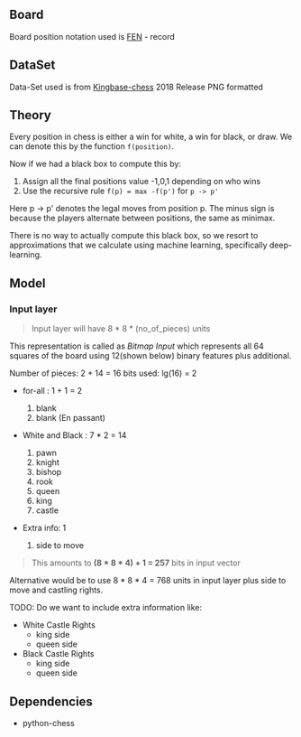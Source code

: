 
## Board

Board position notation used is [FEN](https://en.wikipedia.org/wiki/Forsyth%E2%80%93Edwards_Notation) - record

## DataSet

Data-Set used is from [Kingbase-chess](http://www.kingbase-chess.net/) 2018 Release PNG formatted


## Theory

Every position in chess is either a win for white, a win for black, or draw.
We can denote this by the function `f(position)`.

Now if we had a black box to compute this by:
1. Assign all the final positions value -1,0,1 depending on who wins
2. Use the recursive rule ``` f(p) = max -f(p') ``` for `p -> p'`

Here p -> p' denotes the legal moves from position p. The minus sign is because
the players alternate between positions, the same as minimax.

There is no way to actually compute this black box, so we resort to approximations
that we calculate using machine learning, specifically deep-learning.

## Model

### Input layer

> Input layer will have 8 * 8 * (no_of_pieces) units

This representation is called as *Bitmap Input* which represents all 64 squares
of the board using 12(shown below) binary features plus additional.

Number of pieces: 2 + 14 = 16
bits used: lg(16) = 2

+ for-all : 1 + 1 = 2
    1. blank
    2. blank (En passant)

+ White and Black : 7 * 2 = 14
    1. pawn
    2. knight
    3. bishop
    4. rook
    5. queen
    6. king
    7. castle

+ Extra info: 1 
    1. side to move

> This amounts to **(8 * 8 * 4) + 1 = 257** bits in input vector

Alternative would be to use 8 * 8 * 4 = 768 units in input layer plus
side to move and castling rights.

TODO:
Do we want to include extra information like:
+ White Castle Rights
    + king side
    + queen side
+ Black Castle Rights
    + king side
    + queen side

## Dependencies

+ python-chess
